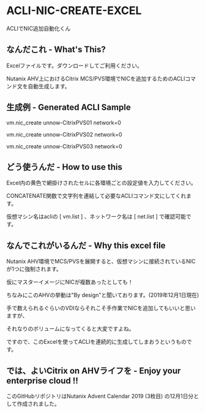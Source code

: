 # ACLI-NIC-CREATE-EXCEL
ACLIでNIC追加自動化くん

## なんだこれ - What's This?
Excelファイルです。ダウンロードしてご利用ください。

Nutanix AHV上におけるCitrix MCS/PVS環境でNICを追加するためのACLIコマンド文を自動生成します。

## 生成例 - Generated ACLI Sample
vm.nic_create unnow-CitrixPVS01 network=0

vm.nic_create unnow-CitrixPVS02 network=0

vm.nic_create unnow-CitrixPVS03 network=0


## どう使うんだ - How to use this
Excel内の黄色で網掛けされたセルに各環境ごとの設定値を入力してください。

CONCATENATE関数で文字列を連結して必要なACLIコマンド文にしてくれます。

仮想マシン名はacliの [ vm.list ] 、ネットワーク名は [ net.list ] で確認可能です。

## なんでこれがいるんだ - Why this excel file
Nutanix AHV環境でMCS/PVSを展開すると、仮想マシンに接続されているNICが1つに強制されます。

仮にマスターイメージにNICが複数あったとしても！

ちなみにこのAHVの挙動は"By design"と聞いております。(2019年12月1日現在)


手で数えられるぐらいのVDIならそれこそ手作業でNICを追加してもいいと思いますが、

それなりのボリュームになってくると大変ですよね。

ですので、このExcelを使ってACLIを連続的に生成してしまおうというものです。

## では、よいCitrix on AHVライフを - Enjoy your enterprise cloud !!
このGitHubリポジトリはNutanix Advent Calendar 2019 (3枚目) の12月1日分として作成されました。
